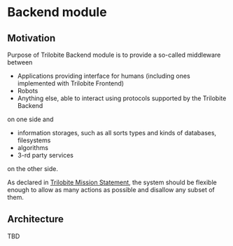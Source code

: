 # Backend module

## Motivation

Purpose of Trilobite Backend module is to provide a so-called middleware between

* Applications providing interface for humans (including ones implemented with Trilobite Frontend)
* Robots
* Anything else, able to interact using protocols supported by the Trilobite Backend

on one side and

* information storages, such as all sorts types and kinds of databases, filesystems
* algorithms
* 3-rd party services

on the other side.

As declared in [Trilobite Mission Statement](MISSION_STATEMENT.md), the system should be flexible enough to allow as many actions as possible and disallow any subset of them.

## Architecture

TBD
